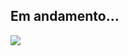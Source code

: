 <h2>Em andamento...</h2>

<img src="https://i.pinimg.com/564x/87/c3/b7/87c3b76e1c1bdaeff504d7c88378b3da.jpg"><img>
